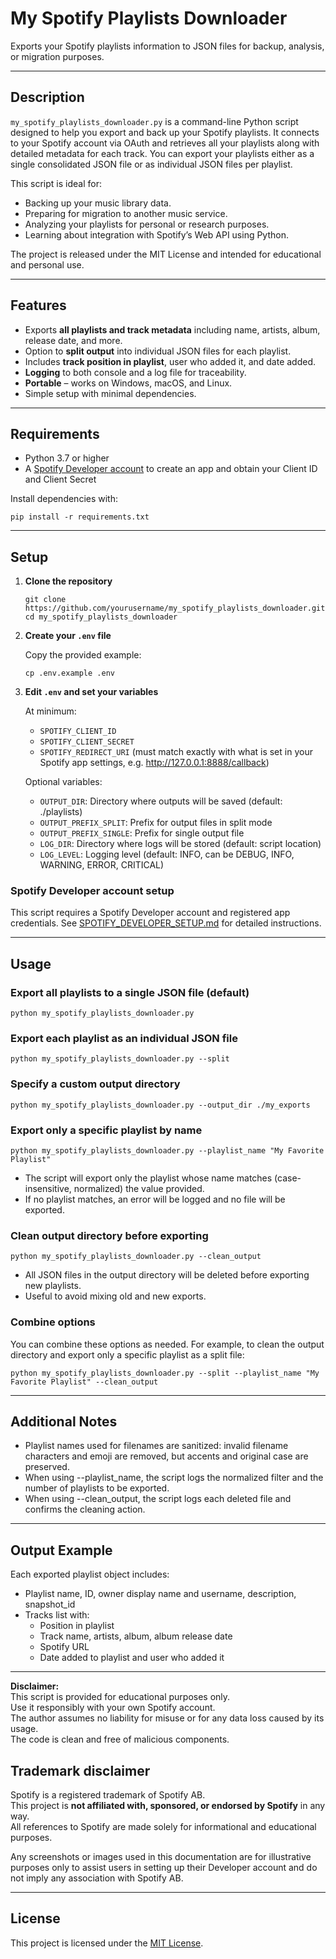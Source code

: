 # My Spotify Playlists Downloader

Exports your Spotify playlists information to JSON files for backup, analysis, or migration purposes.

---

## Description

`my_spotify_playlists_downloader.py` is a command-line Python script designed to help you export and back up your
Spotify playlists. It connects to your Spotify account via OAuth and retrieves all your playlists along with detailed
metadata for each track. You can export your playlists either as a single consolidated JSON file or as individual JSON
files per playlist.

This script is ideal for:

- Backing up your music library data.
- Preparing for migration to another music service.
- Analyzing your playlists for personal or research purposes.
- Learning about integration with Spotify’s Web API using Python.

The project is released under the MIT License and intended for educational and personal use.

---

## Features

- Exports **all playlists and track metadata** including name, artists, album, release date, and more.
- Option to **split output** into individual JSON files for each playlist.
- Includes **track position in playlist**, user who added it, and date added.
- **Logging** to both console and a log file for traceability.
- **Portable** – works on Windows, macOS, and Linux.
- Simple setup with minimal dependencies.

---

## Requirements

- Python 3.7 or higher
- A [Spotify Developer account](SPOTIFY_DEVELOPER_SETUP.md) to create an app and obtain your Client ID and Client
  Secret

Install dependencies with:

```shell
pip install -r requirements.txt
```

---

## Setup

1. **Clone the repository**

    ```shell
    git clone https://github.com/yourusername/my_spotify_playlists_downloader.git
    cd my_spotify_playlists_downloader
    ```

2. **Create your `.env` file**

   Copy the provided example:

    ```shell
    cp .env.example .env
    ```

3. **Edit `.env` and set your variables**

   At minimum:

    - `SPOTIFY_CLIENT_ID`
    - `SPOTIFY_CLIENT_SECRET`
    - `SPOTIFY_REDIRECT_URI` (must match exactly with what is set in your Spotify app settings,
      e.g. <http://127.0.0.1:8888/callback>)

   Optional variables:

    - `OUTPUT_DIR`: Directory where outputs will be saved (default: ./playlists)
    - `OUTPUT_PREFIX_SPLIT`: Prefix for output files in split mode
    - `OUTPUT_PREFIX_SINGLE`: Prefix for single output file
    - `LOG_DIR`: Directory where logs will be stored (default: script location)
    - `LOG_LEVEL`: Logging level (default: INFO, can be DEBUG, INFO, WARNING, ERROR, CRITICAL)

### Spotify Developer account setup

This script requires a Spotify Developer account and registered app credentials.
See [SPOTIFY_DEVELOPER_SETUP.md](SPOTIFY_DEVELOPER_SETUP.md) for detailed instructions.

---

## Usage

### Export all playlists to a single JSON file (default)

```shell
python my_spotify_playlists_downloader.py
```

### Export each playlist as an individual JSON file

```shell
python my_spotify_playlists_downloader.py --split
```

### Specify a custom output directory

```shell
python my_spotify_playlists_downloader.py --output_dir ./my_exports
```

### Export only a specific playlist by name

```shell
python my_spotify_playlists_downloader.py --playlist_name "My Favorite Playlist"
```

- The script will export only the playlist whose name matches (case-insensitive, normalized) the value provided.
- If no playlist matches, an error will be logged and no file will be exported.

### Clean output directory before exporting

```shell
python my_spotify_playlists_downloader.py --clean_output
```

- All JSON files in the output directory will be deleted before exporting new playlists.
- Useful to avoid mixing old and new exports.

### Combine options

You can combine these options as needed. For example, to clean the output directory and export only a specific playlist
as a split file:

```shell
python my_spotify_playlists_downloader.py --split --playlist_name "My Favorite Playlist" --clean_output
```

---

## Additional Notes

- Playlist names used for filenames are sanitized: invalid filename characters and emoji are removed, but accents and
  original case are preserved.
- When using --playlist_name, the script logs the normalized filter and the number of playlists to be exported.
- When using --clean_output, the script logs each deleted file and confirms the cleaning action.

---

## Output Example

Each exported playlist object includes:

- Playlist name, ID, owner display name and username, description, snapshot_id
- Tracks list with:
  - Position in playlist
  - Track name, artists, album, album release date
  - Spotify URL
  - Date added to playlist and user who added it

---

**Disclaimer:**  
This script is provided for educational purposes only.  
Use it responsibly with your own Spotify account.  
The author assumes no liability for misuse or for any data loss caused by its usage.  
The code is clean and free of malicious components.

## Trademark disclaimer

Spotify is a registered trademark of Spotify AB.  
This project is **not affiliated with, sponsored, or endorsed by Spotify** in any way.  
All references to Spotify are made solely for informational and educational purposes.

Any screenshots or images used in this documentation are for illustrative purposes only to assist users in setting up
their Developer account and do not imply any association with Spotify AB.

---

## License

This project is licensed under the [MIT License](../../LICENSE).
